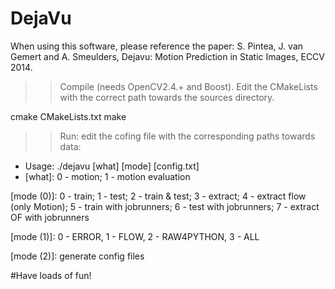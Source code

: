 DejaVu
============
When using this software, please reference the paper:
S. Pintea, J. van Gemert and A. Smeulders, Dejavu: Motion Prediction in Static Images, ECCV 2014.
 
>> Compile (needs OpenCV2.4.+ and Boost).
>> Edit the CMakeLists with the correct path towards the sources directory. 

cmake CMakeLists.txt
make

>> Run: edit the cofing file with the corresponding paths towards data:

- Usage: ./dejavu [what] [mode] [config.txt]
- [what]: 0 - motion; 1 - motion evaluation

[mode (0)]: 0 - train; 1 - test; 2 - train & test; 3 - extract; 4 - extract flow (only Motion); 5 - train with jobrunners; 6 - test with    jobrunners; 7 - extract OF with jobrunners

[mode (1)]: 0 - ERROR, 1 - FLOW, 2 - RAW4PYTHON, 3 - ALL

[mode (2)]: generate config files

#Have loads of fun!
